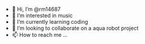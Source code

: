 - 👋 Hi, I’m @rm14687
- 👀 I’m interested in music
- 🌱 I’m currently learning coding
- 💞️ I’m looking to collaborate on a aqua robot project
- 📫 How to reach me ...

<!---
rm14687/rm14687 is a ✨ special ✨ repository because its `README.md` (this file) appears on your GitHub profile.
You can click the Preview link to take a look at your changes.
--->
